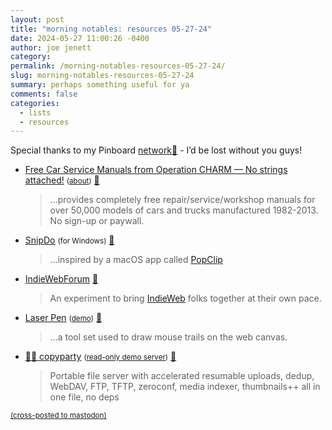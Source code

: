 ```yaml
---
layout: post
title: "morning notables: resources 05-27-24"
date: 2024-05-27 11:00:26 -0400
author: joe jenett
category: 
permalink: /morning-notables-resources-05-27-24/
slug: morning-notables-resources-05-27-24
summary: perhaps something useful for ya
comments: false
categories:
  - lists
  - resources
---
```

<p>
	Special thanks to my Pinboard <a title="viewable by logged in users only" href="https://pinboard.in/u:iwebthings/network/">network📌</a> - I’d be lost without you guys!
</p>
<ul class="links">
	<li><a title="Free Car Service Manuals from Operation CHARM — No strings attached!" href="https://charm.li/">Free Car Service Manuals from Operation CHARM — No strings attached!</a> <small>(<a href="https://charm.li/about.html">about</a>)</small> <a href="https://pinboard.in/u:fileformat">📌</a><blockquote><p>...provides completely free repair/service/workshop manuals for over 50,000 models of cars and trucks manufactured 1982-2013. No sign-up or paywall.</p></blockquote></li>
	<li><a title="A fundamental Text Menu for Windows." href="https://snipdo-app.com/">SnipDo</a> <small>(for Windows)</small> <a href="https://pinboard.in/u:axehandle">📌</a><blockquote><p>...inspired by a macOS app called <a title="paid app" href="https://www.popclip.app/">PopClip</a></p></blockquote></li>
	<li><a title="IndieWebForum" href="https://indiewebforum.eu/">IndieWebForum</a> <a href="https://pinboard.in/u:ramblinggit">📌</a><blockquote><p>An experiment to bring <a href="https://indieweb.org/">IndieWeb</a> folks together at their own pace.</p></blockquote></li>
	<li><a title="GitHub - SilentTiger/laser-pen" href="https://github.com/SilentTiger/laser-pen">Laser Pen</a> <small>(<a href="https://silenttiger.online/laser-pen/">demo</a>)</small> <a href="https://pinboard.in/u:zero1infinity">📌</a><blockquote><p>...a tool set used to draw mouse trails on the web canvas.</p></blockquote></li>
	<li><a title="GitHub - 9001/copyparty" href="https://github.com/9001/copyparty">💾🎉 copyparty</a> <small>(<a href="https://a.ocv.me/pub/demo/">read-only demo server</a>)</small> <a href="https://pinboard.in/u:solari">📌</a><blockquote><p>Portable file server with accelerated resumable uploads, dedup, WebDAV, FTP, TFTP, zeroconf, media indexer, thumbnails++ all in one file, no deps</p></blockquote></li>
</ul>

<a href="https://brid.gy/publish/mastodon"><small>(cross-posted to mastodon)</small></a>